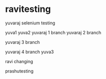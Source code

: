 # ravitesting


yuvaraj selenium testing

yuva1 
yuva2
yuvaraj 1 branch
yuvaraj 2 branch


yuvaraj 3 branch

yuvaraj 4 branch
yuva3

ravi changing 

prashutesting



